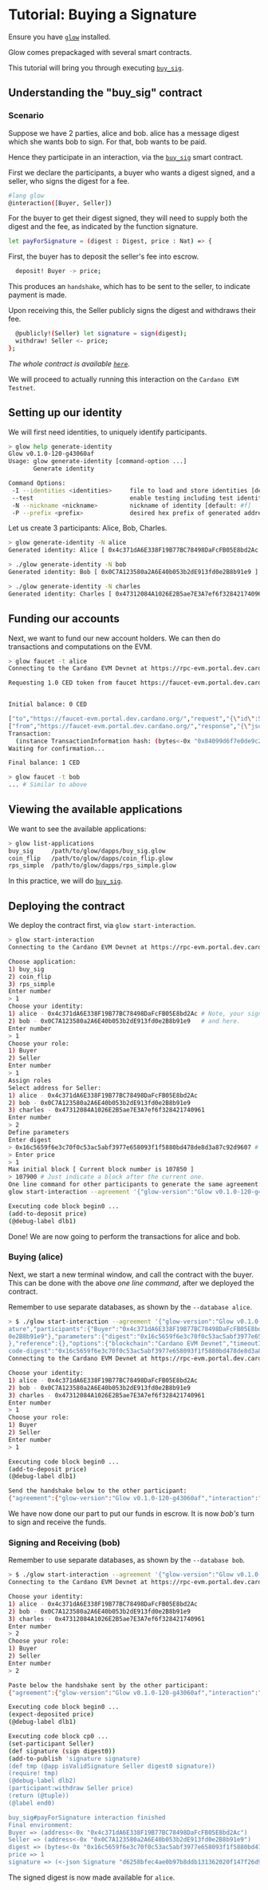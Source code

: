 # Tutorial: Buying a Signature

Ensure you have [`glow`](https://github.com/Glow-Lang/glow/blob/master/INSTALL.md) installed.

Glow comes prepackaged with several smart contracts.

This tutorial will bring you through executing [`buy_sig`](https://github.com/Glow-Lang/glow/blob/master/dapps/buy_sig.glow).

## Understanding the "buy_sig" contract

### Scenario

Suppose we have 2 parties, alice and bob.
alice has a message digest which she wants bob to sign.
For that, bob wants to be paid.

Hence they participate in an interaction, via the [`buy_sig`](https://github.com/Glow-Lang/glow/blob/dapps/buy_sig.glow) smart contract.

First we declare the participants,
a buyer who wants a digest signed,
and a seller, who signs the digest for a fee.

``` sh
#lang glow
@interaction([Buyer, Seller])
```

For the buyer to get their digest signed,
they will need to supply both the digest and the fee,
as indicated by the function signature.

```sh
let payForSignature = (digest : Digest, price : Nat) => {

```

First, the buyer has to deposit the seller's fee into escrow.

```sh
  deposit! Buyer -> price;
```

This produces an `handshake`, which has to be sent to the seller, to indicate payment is made.
  
Upon receiving this, the Seller publicly signs the digest and withdraws their fee.
```sh
  @publicly!(Seller) let signature = sign(digest);
  withdraw! Seller <- price;
};
```

*The whole contract is available [`here`](https://github.com/Glow-Lang/glow/blob/master/dapps/buy_sig.glow).*

We will proceed to actually running this interaction on the `Cardano EVM Testnet`.

## Setting up our identity

We will first need identities, to uniquely identify participants.

``` sh
> glow help generate-identity
Glow v0.1.0-120-g43060af
Usage: glow generate-identity [command-option ...]
       Generate identity

Command Options:
 -I --identities <identities>     file to load and store identities [default: #f]
 --test                           enable testing including test identities
 -N --nickname <nickname>         nickname of identity [default: #f]
 -P --prefix <prefix>             desired hex prefix of generated address [default: #f]
```

Let us create 3 participants: Alice, Bob, Charles.

``` sh
> glow generate-identity -N alice
Generated identity: Alice [ 0x4c371dA6E338F19B77BC78498DaFcFB05E8bd2Ac ]

> ./glow generate-identity -N bob
Generated identity: Bob [ 0x0C7A123580a2A6E40b053b2dE913fd0e2B8b91e9 ]

> ./glow generate-identity -N charles
Generated identity: Charles [ 0x47312084A1026E2B5ae7E3A7ef6f328421740961 ]
```

## Funding our accounts

Next, we want to fund our new account holders. We can then do transactions and computations on the EVM.
``` sh
> glow faucet -t alice
Connecting to the Cardano EVM Devnet at https://rpc-evm.portal.dev.cardano.org/ ...

Requesting 1.0 CED token from faucet https://faucet-evm.portal.dev.cardano.org/ to address 0x4c371dA6E338F19B77BC78498DaFcFB05E8bd2Ac:


Initial balance: 0 CED

["to","https://faucet-evm.portal.dev.cardano.org/","request","{\"id\":5,\"jsonrpc\":\"2.0\",\"method\":\"faucet_sendFunds\",\"params\":[\"0x4c371dA6E338F19B77BC78498DaFcFB05E8bd2Ac\"]}"]
["from","https://faucet-evm.portal.dev.cardano.org/","response","{\"jsonrpc\":\"2.0\",\"result\":\"0x84099d6f7e0de9c2d6eef90f86bb20bfd76ee08d05a25d752fb46519a24a99d2\",\"id\":5}"]
Transaction:
  (instance TransactionInformation hash: (bytes<-0x "0x84099d6f7e0de9c2d6eef90f86bb20bfd76ee08d05a25d752fb46519a24a99d2") nonce: 31 from: (address<-0x "0x218796890F4c147adE276B43f27051C598FCa629") to: (address<-0x "0x4c371dA6E338F19B77BC78498DaFcFB05E8bd2Ac") value: 1000000000000000000 gasPrice: 20000000000 gas: 90000 input: (bytes<-0x "0x"))
Waiting for confirmation...

Final balance: 1 CED

> glow faucet -t bob
... # Similar to above
```

## Viewing the available applications

We want to see the available applications:

``` sh
> glow list-applications
buy_sig     /path/to/glow/dapps/buy_sig.glow
coin_flip   /path/to/glow/dapps/coin_flip.glow
rps_simple  /path/to/glow/dapps/rps_simple.glow
```

In this practice, we will do [`buy_sig`](https://github.com/Glow-Lang/glow/blob/master/dapps/buy_sig.glow).

## Deploying the contract

We deploy the contract first, via `glow start-interaction`.
``` sh
> glow start-interaction
Connecting to the Cardano EVM Devnet at https://rpc-evm.portal.dev.cardano.org/ ...

Choose application:
1) buy_sig
2) coin_flip
3) rps_simple
Enter number
> 1
Choose your identity:
1) alice - 0x4c371dA6E338F19B77BC78498DaFcFB05E8bd2Ac # Note, your signatures might defer here
2) bob - 0x0C7A123580a2A6E40b053b2dE913fd0e2B8b91e9   # and here.
Enter number
> 1
Choose your role:
1) Buyer
2) Seller
Enter number
> 1
Assign roles
Select address for Seller:
1) alice - 0x4c371dA6E338F19B77BC78498DaFcFB05E8bd2Ac
2) bob - 0x0C7A123580a2A6E40b053b2dE913fd0e2B8b91e9
3) charles - 0x47312084A1026E2B5ae7E3A7ef6f328421740961
Enter number
> 2
Define parameters
Enter digest
> 0x16c5659f6e3c70f0c53ac5abf3977e658093f1f5880bd478de8d3a87c92d9607 # You can reuse this / see "glow help digest" to generate one.
> Enter price
> 1
Max initial block [ Current block number is 107850 ]
> 107900 # Just indicate a block after the current one.
One line command for other participants to generate the same agreement:
glow start-interaction --agreement '{"glow-version":"Glow v0.1.0-120-g43060af","interaction":"buy_sig#payForSignature","participants":{"Buyer":"0x4c371dA6E338F19B77BC78498DaFcFB05E8bd2Ac","Seller":"0x0C7A123580a2A6E40b053b2dE913fd0e2B8b91e9"},"parameters":{"digest":"0x16c5659f6e3c70f0c53ac5abf3977e658093f1f5880bd478de8d3a87c92d9607","price":"0x1"},"reference":{},"options":{"blockchain":"Cardano EVM Devnet","timeoutInBlocks":"0x3e8","maxInitialBlock":"0x1a572"},"code-digest":"0x16c5659f6e3c70f0c53ac5abf3977e658093f1f5880bd478de8d3a87c92d9607"}'

Executing code block begin0 ...
(add-to-deposit price)
(@debug-label dlb1)
```

Done! We are now going to perform the transactions for alice and bob.

### Buying (alice)

Next, we start a new terminal window, and call the contract with the buyer. 
This can be done with the above *one line command*, after we deployed the contract.

Remember to use separate databases, as shown by the `--database alice`.

``` sh
> $ ./glow start-interaction --agreement '{"glow-version":"Glow v0.1.0-120-g43060af","interaction":"buy_sig#payForSign
ature","participants":{"Buyer":"0x4c371dA6E338F19B77BC78498DaFcFB05E8bd2Ac","Seller":"0x0C7A123580a2A6E40b053b2dE913fd
0e2B8b91e9"},"parameters":{"digest":"0x16c5659f6e3c70f0c53ac5abf3977e658093f1f5880bd478de8d3a87c92d9607","price":"0x1"
},"reference":{},"options":{"blockchain":"Cardano EVM Devnet","timeoutInBlocks":"0x3e8","maxInitialBlock":"0x1a572"},"
code-digest":"0x16c5659f6e3c70f0c53ac5abf3977e658093f1f5880bd478de8d3a87c92d9607"}' --database alice
Connecting to the Cardano EVM Devnet at https://rpc-evm.portal.dev.cardano.org/ ...

Choose your identity:
1) alice - 0x4c371dA6E338F19B77BC78498DaFcFB05E8bd2Ac
2) bob - 0x0C7A123580a2A6E40b053b2dE913fd0e2B8b91e9
3) charles - 0x47312084A1026E2B5ae7E3A7ef6f328421740961
Enter number
> 1
Choose your role:
1) Buyer
2) Seller
Enter number
> 1

Executing code block begin0 ...
(add-to-deposit price)
(@debug-label dlb1)

Send the handshake below to the other participant:
{"agreement":{"glow-version":"Glow v0.1.0-120-g43060af","interaction":"buy_sig#payForSignature","participants":{"Buyer":"0x4c371dA6E338F19B77BC78498DaFcFB05E8bd2Ac","Seller":"0x0C7A123580a2A6E40b053b2dE913fd0e2B8b91e9"},"parameters":{"digest":"0x16c5659f6e3c70f0c53ac5abf3977e658093f1f5880bd478de8d3a87c92d9607","price":"0x1"},"reference":{},"options":{"blockchain":"Cardano EVM Devnet","timeoutInBlocks":"0x3e8","maxInitialBlock":"0x1a572"},"code-digest":"0x16c5659f6e3c70f0c53ac5abf3977e658093f1f5880bd478de8d3a87c92d9607"},"contract-config":{"contract-address":"0x3798bbAa4e3a3Aec6a84f96750a5C51C2bA7436C","code-hash":"0x69cd922d5fbf72be7795910f76ff653ed6e41880d84fcbd7392a8650341b1ffe","creation-hash":"0xeed82abee1fb5a4b121f43790801b94ebb7e31440c8bf364178707f48ab27798","creation-block":"0x1a54e"},"published-data":"0x"}
```

We have now done our part to put our funds in escrow. It is now *bob's* turn to sign and receive the funds.

### Signing and Receiving (bob)

Remember to use separate databases, as shown by the `--database bob`.

``` sh
> $ ./glow start-interaction --agreement '{"glow-version":"Glow v0.1.0-120-g43060af","interaction":"buy_sig#payForSignature","participants":{"Buyer":"0x4c371dA6E338F19B77BC78498DaFcFB05E8bd2Ac","Seller":"0x0C7A123580a2A6E40b053b2dE913fd0e2B8b91e9"},"parameters":{"digest":"0x16c5659f6e3c70f0c53ac5abf3977e658093f1f5880bd478de8d3a87c92d9607","price":"0x1"},"reference":{},"options":{"blockchain":"Cardano EVM Devnet","timeoutInBlocks":"0x3e8","maxInitialBlock":"0x1a572"},"code-digest":"0x16c5659f6e3c70f0c53ac5abf3977e658093f1f5880bd478de8d3a87c92d9607"}' --database bob 
Connecting to the Cardano EVM Devnet at https://rpc-evm.portal.dev.cardano.org/ ...

Choose your identity:
1) alice - 0x4c371dA6E338F19B77BC78498DaFcFB05E8bd2Ac
2) bob - 0x0C7A123580a2A6E40b053b2dE913fd0e2B8b91e9
3) charles - 0x47312084A1026E2B5ae7E3A7ef6f328421740961
Enter number
> 2
Choose your role:
1) Buyer
2) Seller
Enter number
> 2

Paste below the handshake sent by the other participant:
{"agreement":{"glow-version":"Glow v0.1.0-120-g43060af","interaction":"buy_sig#payForSignature","participants":{"Buyer":"0x4c371dA6E338F19B77BC78498DaFcFB05E8bd2Ac","Seller":"0x0C7A123580a2A6E40b053b2dE913fd0e2B8b91e9"},"parameters":{"digest":"0x16c5659f6e3c70f0c53ac5abf3977e658093f1f5880bd478de8d3a87c92d9607","price":"0x1"},"reference":{},"options":{"blockchain":"Cardano EVM Devnet","timeoutInBlocks":"0x3e8","maxInitialBlock":"0x1a572"},"code-digest":"0x16c5659f6e3c70f0c53ac5abf3977e658093f1f5880bd478de8d3a87c92d9607"},"contract-config":{"contract-address":"0x3798bbAa4e3a3Aec6a84f96750a5C51C2bA7436C","code-hash":"0x69cd922d5fbf72be7795910f76ff653ed6e41880d84fcbd7392a8650341b1ffe","creation-hash":"0xeed82abee1fb5a4b121f43790801b94ebb7e31440c8bf364178707f48ab27798","creation-block":"0x1a54e"},"published-data":"0x"}

Executing code block begin0 ...
(expect-deposited price)
(@debug-label dlb1)

Executing code block cp0 ...
(set-participant Seller)
(def signature (sign digest0))
(add-to-publish 'signature signature)
(def tmp (@app isValidSignature Seller digest0 signature))
(require! tmp)
(@debug-label dlb2)
(participant:withdraw Seller price)
(return (@tuple))
(@label end0)

buy_sig#payForSignature interaction finished
Final environment:
Buyer => (address<-0x "0x4c371dA6E338F19B77BC78498DaFcFB05E8bd2Ac")
Seller => (address<-0x "0x0C7A123580a2A6E40b053b2dE913fd0e2B8b91e9")
digest => (bytes<-0x "0x16c5659f6e3c70f0c53ac5abf3977e658093f1f5880bd478de8d3a87c92d9607")
price => 1
signature => (<-json Signature "d6258bfec4ae0b97b8ddb131362020f147f26d94424ef7b8bf1d98a07338cc8f44335346ec71f1f1319ae7ead3c34409b7a33d3654b216938371a1ff911613721c")
```

The signed digest is now made available for `alice`.


